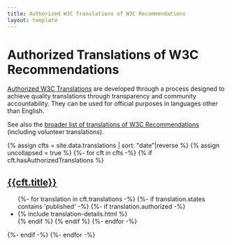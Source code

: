 ```yaml
---
title: Authorized W3C Translations of W3C Recommendations
layout: template
---
```

<h1>Authorized Translations of W3C Recommendations</h1>
<p><a href="https://www.w3.org/2005/02/TranslationPolicy.html">Authorized W3C Translations</a> are developed through a process designed to achieve quality translations through transparency and community accountability. They can be used for official purposes in languages other than English.</p>
<p>See also the <a href="https://www.w3.org/Translations/">broader list of translations of W3C Recommendations</a> (including volunteer translations).</p>

{% assign cfts = site.data.translations | sort: "date"|reverse %}
{% assign uncollapsed = true %}
{%- for cft in cfts -%}
{% if cft.hasAuthorizedTranslations %}
  <section id="{{cft.id}}">
  <h2><a href="{{cft['spec-version'].uri}}">{{cft.title}}</a><a class='self-link' href='#{{cft.id}}'></a></h2>
    <ul class=details>
      {%- for translation in cft.translations -%}
      {%- if translation.states contains 'published' -%}
      {%- if translation.authorized -%}
      <li>{% include translation-details.html %}</li>
      {% endif %}
      {% endif %}
      {%- endfor -%}
    </ul>
</section>

  {%- endif -%}
  {%- endfor -%}
